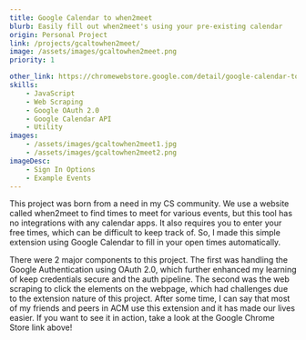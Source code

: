 ```yaml
---
title: Google Calendar to when2meet
blurb: Easily fill out when2meet's using your pre-existing calendar
origin: Personal Project
link: /projects/gcaltowhen2meet/
image: /assets/images/gcaltowhen2meet.png
priority: 1

other_link: https://chromewebstore.google.com/detail/google-calendar-to-when2m/kgplhfjcpgbnomnjbmeanljfgomihogf
skills:
    - JavaScript
    - Web Scraping
    - Google OAuth 2.0
    - Google Calendar API
    - Utility
images:
    - /assets/images/gcaltowhen2meet1.jpg
    - /assets/images/gcaltowhen2meet2.png
imageDesc:
    - Sign In Options
    - Example Events
---
```


This project was born from a need in my CS community. We use a website called when2meet to find times to meet for various events, but this tool has no integrations with any calendar apps. It also requires you to enter your free times, which can be difficult to keep track of. So, I made this simple extension using Google Calendar to fill in your open times automatically.

There were 2 major components to this project. The first was handling the Google Authentication using OAuth 2.0, which further enhanced my learning of keep credentials secure and the auth pipeline. The second was the web scraping to click the elements on the webpage, which had challenges due to the extension nature of this project. After some time, I can say that most of my friends and peers in ACM use this extension and it has made our lives easier. If you want to see it in action, take a look at the Google Chrome Store link above!